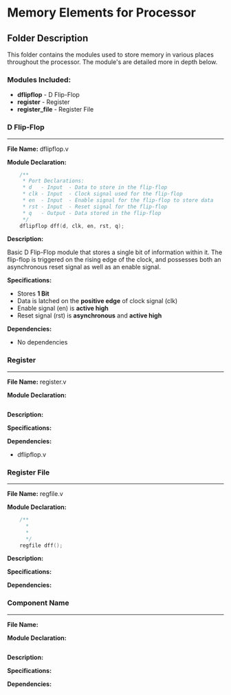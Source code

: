 Memory Elements for Processor
===============================
## Folder Description
This folder contains the modules used to store memory in various places throughout the processor. The module's are detailed more in depth below.

### Modules Included:
- **dflipflop**     - D Flip-Flop
- **register**      - Register
- **register_file** - Register File

### D Flip-Flop
----------
**File Name:**  dflipflop.v

**Module Declaration:**
```verilog
    /**
     * Port Declarations:
     * d   - Input  - Data to store in the flip-flop
     * clk - Input  - Clock signal used for the flip-flop
     * en  - Input  - Enable signal for the flip-flop to store data
     * rst - Input  - Reset signal for the flip-flop  
     * q   - Output - Data stored in the flip-flop
     */
    dflipflop dff(d, clk, en, rst, q);
```

**Description:**

Basic D Flip-Flop module that stores a single bit of information within it. The flip-flop is triggered on the rising edge of the clock, and possesses both an asynchronous reset signal as well as an enable signal.  

**Specifications:**
- Stores **1 Bit**
- Data is latched on the **positive edge** of clock signal (clk)
- Enable signal (en) is **active high**
- Reset signal (rst) is **asynchronous** and **active high**

**Dependencies:**
- No dependencies

### Register
----------
**File Name:** register.v

**Module Declaration:**
```verilog
```

**Description:**

**Specifications:**

**Dependencies:**
- dflipflop.v


### Register File
----------
**File Name:**  regfile.v

**Module Declaration:**
```verilog
    /**
      *
      *
      */
    regfile dff();
```

**Description:**

**Specifications:**

**Dependencies:**



### Component Name
----------
**File Name:** 

**Module Declaration:**
```verilog
```

**Description:**

**Specifications:**

**Dependencies:**
